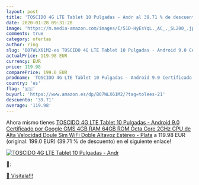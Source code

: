 ```yaml
---
layout: post
title: 'TOSCIDO 4G LTE Tablet 10 Pulgadas - Andr al 39.71 % de descuento'
date: 2020-01-28 09:31:28
image: 'https://m.media-amazon.com/images/I/51D-HyEsYqL._AC_._SL200_.jpg'
comments: true
category: ofertas
author: ring
slug: 'B07WLX61M2-es TOSCIDO 4G LTE Tablet 10 Pulgadas - Android 9.0 Certificado por Google GMS 4GB RAM 64GB ROM Octa Core 2GHz CPU de Alta Velocidad Doule Sim WiFi Doble Altavoz Estéreo - Plata'
actualPrice: 119.98 EUR
currency: EUR
price: 119.98
comparePrice: 199.0 EUR
prodname: 'TOSCIDO 4G LTE Tablet 10 Pulgadas - Android 9.0 Certificado por Google GMS 4GB RAM 64GB ROM Octa Core 2GHz CPU de Alta Velocidad Doule Sim WiFi Doble Altavoz Estéreo - Plata'
country: 'es'
flag: '🇪🇸'
buyurl: 'https://www.amazon.es/dp/B07WLX61M2/?tag=tolees-21'
descuento: '39.71'
average: '119.98'
---
```


Ahora mismo tienes [TOSCIDO 4G LTE Tablet 10 Pulgadas - Android 9.0 Certificado por Google GMS 4GB RAM 64GB ROM Octa Core 2GHz CPU de Alta Velocidad Doule Sim WiFi Doble Altavoz Estéreo - Plata](https://www.amazon.es/dp/B07WLX61M2/?tag=tolees-21) a 119.98 EUR (original: 199.0 EUR) (39.71 %  de descuento) en el siguiente enlace!

[![TOSCIDO 4G LTE Tablet 10 Pulgadas - Andr](https://m.media-amazon.com/images/I/51D-HyEsYqL._AC_._SL200_.jpg)](https://www.amazon.es/dp/B07WLX61M2/?tag=tolees-21)

🔎:


[🛒 Visítala!!!](https://www.amazon.es/dp/B07WLX61M2/?tag=tolees-21)
